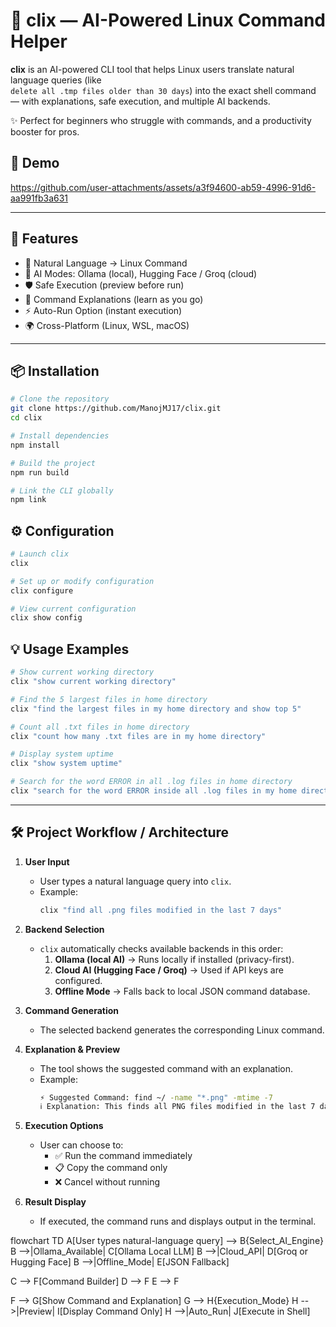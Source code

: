 # 🐧 clix — AI-Powered Linux Command Helper

**clix** is an AI-powered CLI tool that helps Linux users translate natural language queries (like  
`delete all .tmp files older than 30 days`) into the exact shell command — with explanations, safe execution, and multiple AI backends.

✨ Perfect for beginners who struggle with commands, and a productivity booster for pros.

## 🎥 Demo
https://github.com/user-attachments/assets/a3f94600-ab59-4996-91d6-aa991fb3a631

---

## 🚀 Features

- 🔎 Natural Language → Linux Command  
- 🤖 AI Modes: Ollama (local), Hugging Face / Groq (cloud) 
- 🛡️ Safe Execution (preview before run)  
- 📖 Command Explanations (learn as you go)  
- ⚡ Auto-Run Option (instant execution)  
- 🌍 Cross-Platform (Linux, WSL, macOS) 

---

## 📦 Installation

```bash
# Clone the repository
git clone https://github.com/ManojMJ17/clix.git
cd clix

# Install dependencies
npm install

# Build the project
npm run build

# Link the CLI globally
npm link
```

## ⚙️ Configuration

```bash
# Launch clix
clix

# Set up or modify configuration
clix configure

# View current configuration
clix show config
```

## 💡 Usage Examples
```bash
# Show current working directory
clix "show current working directory"

# Find the 5 largest files in home directory
clix "find the largest files in my home directory and show top 5"

# Count all .txt files in home directory
clix "count how many .txt files are in my home directory"

# Display system uptime
clix "show system uptime"

# Search for the word ERROR in all .log files in home directory
clix "search for the word ERROR inside all .log files in my home directory"

```

---

## 🛠️ Project Workflow / Architecture

1. **User Input**  
   - User types a natural language query into `clix`.  
   - Example:  
     ```bash
     clix "find all .png files modified in the last 7 days"
     ```

2. **Backend Selection**  
   - `clix` automatically checks available backends in this order:  
     1. **Ollama (local AI)** → Runs locally if installed (privacy-first).  
     2. **Cloud AI (Hugging Face / Groq)** → Used if API keys are configured.  
     3. **Offline Mode** → Falls back to local JSON command database.  

3. **Command Generation**  
   - The selected backend generates the corresponding Linux command.  

4. **Explanation & Preview**  
   - The tool shows the suggested command with an explanation.  
   - Example:  
     ```bash
     ⚡ Suggested Command: find ~/ -name "*.png" -mtime -7
     ℹ️ Explanation: This finds all PNG files modified in the last 7 days.
     ```

5. **Execution Options**  
   - User can choose to:  
     - ✅ Run the command immediately  
     - 📋 Copy the command only  
     - ❌ Cancel without running  

6. **Result Display**  
   - If executed, the command runs and displays output in the terminal.
  
flowchart TD
  A[User types natural-language query] --> B{Select_AI_Engine}
  B -->|Ollama_Available| C[Ollama Local LLM]
  B -->|Cloud_API| D[Groq or Hugging Face]
  B -->|Offline_Mode| E[JSON Fallback]

  C --> F[Command Builder]
  D --> F
  E --> F

  F --> G[Show Command and Explanation]
  G --> H{Execution_Mode}
  H -->|Preview| I[Display Command Only]
  H -->|Auto_Run| J[Execute in Shell]
